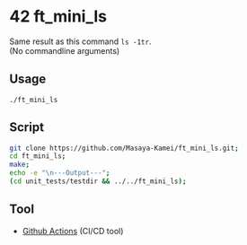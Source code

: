 # 42 ft_mini_ls

Same result as this command `ls -1tr`.  
(No commandline arguments)

## Usage

`./ft_mini_ls`

## Script

```zsh
git clone https://github.com/Masaya-Kamei/ft_mini_ls.git;
cd ft_mini_ls;
make;
echo -e "\n---Output---";
(cd unit_tests/testdir && ../../ft_mini_ls);
```

## Tool

- [Github Actions](https://docs.github.com/ja/actions) (CI/CD tool)
